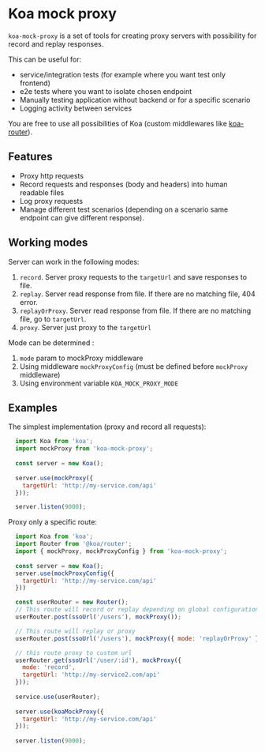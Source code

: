 # Koa mock proxy

`koa-mock-proxy` is a set of tools for creating proxy servers with possibility for record and replay responses.

This can be useful for:
 * service/integration tests (for example where you want test only frontend)
 * e2e tests where you want to isolate chosen endpoint
 * Manually testing application without backend or for a specific scenario
 * Logging activity between services

You are free to use all possibilities of Koa (custom middlewares like [koa-router](https://www.npmjs.com/package/koa-router)).

## Features
 * Proxy http requests
 * Record requests and responses (body and headers) into human readable files
 * Log proxy requests
 * Manage different test scenarios (depending on a scenario same endpoint can give different response).

## Working modes

Server can work in the following modes:

1. `record`. Server proxy requests to the `targetUrl` and save responses to file.
2. `replay`. Server read response from file. If there are no matching file, 404 error.
3. `replayOrProxy`. Server read response from file. If there are no matching file, go to `targetUrl`.
4. `proxy`. Server just proxy to the `targetUrl`

Mode can be determined :
1. `mode` param to mockProxy middleware
2. Using middleware `mockProxyConfig` (must be defined before `mockProxy` middleware)
3. Using environment variable `KOA_MOCK_PROXY_MODE`

## Examples

The simplest implementation (proxy and record all requests):

```js
  import Koa from 'koa';
  import mockProxy from 'koa-mock-proxy';
  
  const server = new Koa();
  
  server.use(mockProxy({
    targetUrl: 'http://my-service.com/api'
  }));

  server.listen(9000);
```

Proxy only a specific route:

```js
  import Koa from 'koa';
  import Router from '@koa/router';
  import { mockProxy, mockProxyConfig } from 'koa-mock-proxy';
  
  const server = new Koa();
  server.use(mockProxyConfig({
    targetUrl: 'http://my-service.com/api'
  }))

  const userRouter = new Router();
  // This route will record or replay depending on global configuration
  userRouter.post(ssoUrl('/users'), mockProxy());

  // This route will replay or proxy
  userRouter.post(ssoUrl('/users'), mockProxy({ mode: 'replayOrProxy' }));

  // this route proxy to custom url
  userRouter.get(ssoUrl('/user/:id'), mockProxy({ 
    mode: 'record',
    targetUrl: 'http://my-service2.com/api'
  }));
  
  service.use(userRouter);
  
  server.use(koaMockProxy({
    targetUrl: 'http://my-service.com/api'
  }));
  
  server.listen(9000);
```